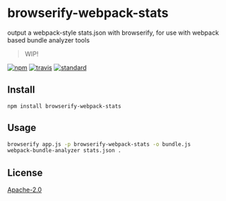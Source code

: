# browserify-webpack-stats

output a webpack-style stats.json with browserify, for use with webpack based bundle analyzer tools

> WIP!

[![npm][npm-image]][npm-url]
[![travis][travis-image]][travis-url]
[![standard][standard-image]][standard-url]

[npm-image]: https://img.shields.io/npm/v/browserify-webpack-stats.svg?style=flat-square
[npm-url]: https://www.npmjs.com/package/browserify-webpack-stats
[travis-image]: https://img.shields.io/travis/goto-bus-stop/browserify-webpack-stats.svg?style=flat-square
[travis-url]: https://travis-ci.org/goto-bus-stop/browserify-webpack-stats
[standard-image]: https://img.shields.io/badge/code%20style-standard-brightgreen.svg?style=flat-square
[standard-url]: http://npm.im/standard

## Install

```
npm install browserify-webpack-stats
```

## Usage

```bash
browserify app.js -p browserify-webpack-stats -o bundle.js
webpack-bundle-analyzer stats.json .
```

## License

[Apache-2.0](LICENSE.md)
